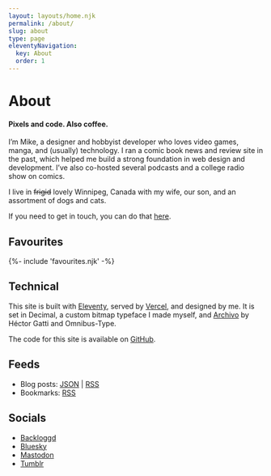 ```yaml
---
layout: layouts/home.njk
permalink: /about/
slug: about
type: page
eleventyNavigation:
  key: About
  order: 1
---
```


# About

#### Pixels and code. Also coffee.

I’m Mike, a designer and hobbyist developer who loves video games, manga, and (usually) technology. I ran a comic book news and review site in the past, which helped me build a strong foundation in web design and development. I’ve also co-hosted several podcasts and a college radio show on comics.

I live in ~~frigid~~ lovely Winnipeg, Canada with my wife, our son, and an assortment of dogs and cats.

If you need to get in touch, you can do that <a href="mailto:contact@crashthearcade.com">here</a>.

## Favourites

<div class="favourites-block">
	{%- include 'favourites.njk' -%}
</div>

## Technical

This site is built with [Eleventy](https://11ty.dev), served by [Vercel](https://vercel.com), and designed by me. It is set in Decimal, a custom bitmap typeface I made myself, and [Archivo](https://www.omnibus-type.com/fonts/archivo/) by Héctor Gatti and Omnibus-Type.

The code for this site is available on [GitHub](https://github.com/heymikehaynes/crashthearcade).

## Feeds

* Blog posts: [JSON](/feed/feed.json) | [RSS](/feed/feed.xml)
* Bookmarks: [RSS](https://raindrop.io/collection/50048104/feed)

## Socials

* [Backloggd](https://www.backloggd.com/u/crashthearcade)
* [Bluesky](https://bsky.app/profile/crashthearcade.com)
* [Mastodon](https://mastodon.social/@crashthearcade)
* [Tumblr](https://www.tumblr.com/crashthearcade)
